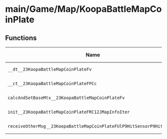 # main/Game/Map/KoopaBattleMapCoinPlate

## Functions

| Name | Address | Match % |
|------|---------|---------|
| `__dt__23KoopaBattleMapCoinPlateFv` | `0x80185D58` | :x: (0.0%) |
| `__ct__23KoopaBattleMapCoinPlateFPCc` | `0x80185DB4` | :x: (0.0%) |
| `calcAndSetBaseMtx__23KoopaBattleMapCoinPlateFv` | `0x80185DF8` | :x: (0.0%) |
| `init__23KoopaBattleMapCoinPlateFRC12JMapInfoIter` | `0x80185E00` | :x: (0.0%) |
| `receiveOtherMsg__23KoopaBattleMapCoinPlateFUlP9HitSensorP9HitSensor` | `0x80185F40` | :x: (0.0%) |